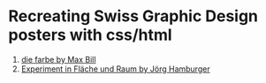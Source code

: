 # Recreating Swiss Graphic Design posters with css/html

1) [die farbe by Max Bill](https://jontore.github.io/swiss_graphic_posters/die_farbe.html)
1) [Experiment in Fläche und Raum by Jörg Hamburger](https://jontore.github.io/swiss_graphic_posters/experiment_in_flache_und_raum.html)
